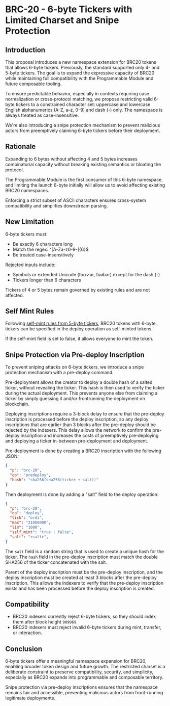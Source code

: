 # BRC-20 - 6-byte Tickers with Limited Charset and Snipe Protection

## Introduction

This proposal introduces a new namespace extension for BRC20 tokens that allows 6-byte tickers. Previously, the standard supported only 4- and 5-byte tickers. The goal is to expand the expressive capacity of BRC20 while maintaining full compatibility with the Programmable Module and future composable tooling.

To ensure predictable behavior, especially in contexts requiring case normalization or cross-protocol matching, we propose restricting valid 6-byte tickers to a constrained character set: uppercase and lowercase English alphanumerics (A-Z, a–z, 0–9) and dash (-) only. The namespace is always treated as case-insensitive.

We're also introducing a snipe protection mechanism to prevent malicious actors from preemptively claiming 6-byte tickers before their deployment.

## Rationale

Expanding to 6 bytes without affecting 4 and 5 bytes increases combinatorial capacity without breaking existing semantics or bloating the protocol.

The Programmable Module is the first consumer of this 6-byte namespace, and limiting the launch 6-byte initially will allow us to avoid affecting existing BRC20 namespaces.

Enforcing a strict subset of ASCII characters ensures cross-system compatibility and simplifies downstream parsing.

## New Limitation

6-byte tickers must:

- Be exactly 6 characters long
- Match the regex: ^[A-Za-z0-9-]{6}$
- Be treated case-insensitively
 
Rejected inputs include:

- Symbols or extended Unicode (foo✓ar, foøbar) except for the dash (-)
- Tickers longer than 6 characters

Tickers of 4 or 5 bytes remain governed by existing rules and are not affected.

## Self Mint Rules

Following [self-mint rules from 5-byte tickers](https://github.com/brc20-devs/brc20-proposals/blob/main/bp04-self-mint/proposal.md), BRC20 tokens with 6-byte tickers can be specified in the deploy operation as self-minted tokens.

If the self-mint field is set to false, it allows everyone to mint the token.

## Snipe Protection via Pre-deploy Inscription

To prevent sniping attacks on 6-byte tickers, we introduce a snipe protection mechanism with a pre-deploy command.

Pre-deployment allows the creator to deploy a double hash of a salted ticker, without revealing the ticker. This hash is then used to verify the ticker during the actual deployment. This prevents anyone else from claiming a ticker by simply guessing it and/or frontrunning the deployment on blockchain.

Deploying inscriptions require a 3-block delay to ensure that the pre-deploy inscription is processed before the deploy inscription, so any deploy inscriptions that are earlier than 3 blocks after the pre-deploy should be rejected by the indexers. This delay allows the network to confirm the pre-deploy inscription and increases the costs of preemptively pre-deploying and deploying a ticker in-between pre-deployment and deployment.

Pre-deployment is done by creating a BRC20 inscription with the following JSON:

```json
{
  "p": "brc-20",
  "op": "predeploy",
  "hash": "sha256(sha256(ticker + salt))"
}
```

Then deployment is done by adding a "salt" field to the deploy operation:

```json
{
  "p": "brc-20",
  "op": "deploy",
  "tick": "ordi",
  "max": "21000000",
  "lim": "1000",
  "self_mint": "true | false",
  "salt": "<salt>",
}
```

The `salt` field is a random string that is used to create a unique hash for the ticker. The `hash` field in the pre-deploy inscription must match the double SHA256 of the ticker concatenated with the salt.

Parent of the deploy inscription must be the pre-deploy inscription, and the deploy inscription must be created at least 3 blocks after the pre-deploy inscription. This allows the indexers to verify that the pre-deploy inscription exists and has been processed before the deploy inscription is created.

## Compatibility
- BRC20 indexers currently reject 6-byte tickers, so they should index them after block height `909969`.
- BRC20 indexers must reject invalid 6-byte tickers during mint, transfer, or interaction.

## Conclusion
6-byte tickers offer a meaningful namespace expansion for BRC20, enabling broader token design and future growth. The restricted charset is a deliberate constraint to preserve compatibility, security, and simplicity, especially as BRC20 expands into programmable and composable territory.

Snipe protection via pre-deploy inscriptions ensures that the namespace remains fair and accessible, preventing malicious actors from front-running legitimate deployments.